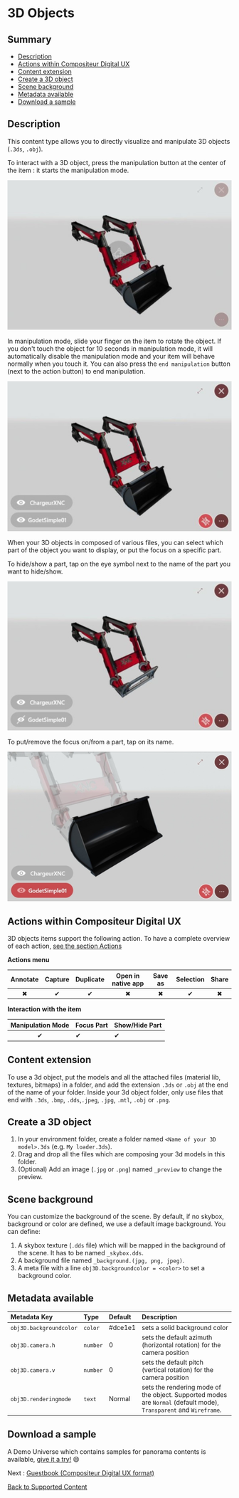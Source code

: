 # 3D Objects

## Summary
* [Description](#description)
* [Actions within Compositeur Digital UX](#actions-within-compositeur-digital-ux)
* [Content extension](#content-extension)
* [Create a 3D object](#create-a-3d-object)
* [Scene background](#scene-background)
* [Metadata available](#metadata-available)
* [Download a sample](#download-a-sample)

## Description 

This content type allows you to directly visualize and manipulate 3D objects (`.3ds`, `.obj`).

To interact with a 3D object, press the manipulation button at the center of the item : it starts the manipulation mode.

![3D Object manipulation mode disabled](../../img/content_3d-obj_start.JPG)

In manipulation mode, slide your finger on the item to rotate the object. If you don't touch the object for 10 seconds in manipulation mode, it will automatically disable the manipulation mode and your item will behave normally when you touch it.
You can also press the `end manipulation` button (next to the action button) to end manipulation.

![3D Object manipulation mode enabled](../../img/content_3d-obj_end.JPG)

When your 3D objects in composed of various files, you can select which part of the object you want to display, or put the focus on a specific part.

To hide/show a part, tap on the eye symbol next to the name of the part you want to hide/show. 

![3D Object hide part](../../img/content_3d-obj_hide_part.JPG)

To put/remove the focus on/from a part, tap on its name.

![3D Object hide part](../../img/content_3d-obj_focus_part.JPG)

## Actions within Compositeur Digital UX

3D objects items support the following action. To have a complete overview of each action, [see the section Actions](actions.md)

**Actions menu**

| Annotate | Capture  | Duplicate | Open in native app | Save as  | Selection | Share    | 
|:--------:|:--------:|:---------:|:------------------:|:--------:|:---------:|:--------:|
| &#x2716; | &#x2714; | &#x2714;  | &#x2716;           | &#x2716; | &#x2714;  | &#x2716; |

**Interaction with the item**

| Manipulation Mode | Focus Part | Show/Hide Part |
|:-----------------:|:-----------|:---------------|
| &#x2714;          | &#x2714;   | &#x2714;       |

## Content extension

To use a 3d object, put the models and all the attached files (material lib, textures, bitmaps) in a folder, and add the extension `.3ds` or `.obj` at the end of the name of your folder.
Inside your 3d object folder, only use files that end with `.3ds`, `.bmp`, `.dds`,`.jpeg`, `.jpg`, `.mtl`, `.obj` or `.png`.

## Create a 3D object

1. In your environment folder, create a folder named `<Name of your 3D model>.3ds` (e.g. `My loader.3ds`).
1. Drag and drop all the files which are composing your 3d models in this folder.
1. (Optional) Add an image (`.jpg` or `.png`) named `_preview` to change the preview.

## Scene background

You can customize the background of the scene. By default, if no skybox, background or color are defined, we use a default image background. You can define: 

1. A skybox texture (`.dds` file) which will be mapped in the background of the scene. It has to be named `_skybox.dds`.
1. A background file named `_background.(jpg, png, jpeg)`.
1. A meta file with a line `obj3D.backgroundcolor = <color>` to set a background color.

## Metadata available

| Metadata Key                      | Type     | Default | Description |
|:--------------------------------- |:---------|:--------|:-|
| `obj3D.backgroundcolor`           | `color`  | #dce1e1 | sets a solid background color |
| `obj3D.camera.h`                  | `number` | 0       | sets the default azimuth (horizontal rotation) for the camera position |
| `obj3D.camera.v`                  | `number` | 0       | sets the default pitch (vertical rotation) for the camera position |
| `obj3D.renderingmode`             | `text`   | Normal  | sets the rendering mode of the object. Supported modes are `Normal` (default mode), `Transparent` and `Wireframe`. |

## Download a sample

A Demo Universe which contains samples for panorama contents is available, [give it a try!](../Demo-Universe.zip) &#x1f604;

Next : [Guestbook (Compositeur Digital UX format)](guestbook.md)

[Back to Supported Content](index.md)
